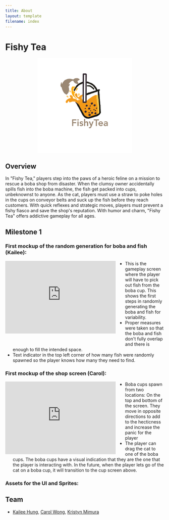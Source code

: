 ```yaml
---
title: About
layout: template
filename: index
--- 
```


# Fishy Tea

<img src="Assets/FishyTea.png" alt="logo" style="height: 300px; width:300px; display: block; margin-left: auto; margin-right: auto;"/>

## Overview

In "Fishy Tea," players step into the paws of a heroic feline on a mission to rescue a boba shop from disaster. When the clumsy owner accidentally spills fish into the boba machine, the fish get packed into cups, unbeknownst to anyone. As the cat, players must use a straw to poke holes in the cups on conveyor belts and suck up the fish before they reach customers. With quick reflexes and strategic moves, players must prevent a fishy fiasco and save the shop's reputation. With humor and charm, "Fishy Tea" offers addictive gameplay for all ages.

## Milestone 1

### First mockup of the random generation for boba and fish (Kailee):

[//]: # (![Mockup of the boba cup screen]&#40;<Assets/Cup Screen Mockup 1.png>&#41;)

<iframe width="350" height="230" src="https://www.youtube.com/embed/L1I021azl4Y?si=WtfJfZDbIE4jAbxF" title="YouTube video player" frameborder="0" allow="accelerometer; autoplay; clipboard-write; encrypted-media; gyroscope; picture-in-picture; web-share" referrerpolicy="strict-origin-when-cross-origin" allowfullscreen style="float: left; margin-right: 30px; margin-bottom: 30px;"></iframe>

- This is the gameplay screen where the player will have to pick out fish from the boba cup. This shows the first steps in randomly generating the boba and fish for variability.
- Proper measures were taken so that the boba and fish don't fully overlap and there is enough to fill the intended space.
- Text indicator in the top left corner of how many fish were randomly spawned so the player knows how many they need to find.

### First mockup of the shop screen (Carol):

<iframe width="350" height="230" src="https://www.youtube.com/embed/RdLDSx53n0g?si=lFt-GV0hAxFLN40s" title="YouTube video player" frameborder="0" allow="accelerometer; autoplay; clipboard-write; encrypted-media; gyroscope; picture-in-picture; web-share" referrerpolicy="strict-origin-when-cross-origin" allowfullscreen style="float: left; margin-right: 30px;"></iframe>

- Boba cups spawn from two locations: On the top and bottom of the screen. They move in opposite directions to add to the hecticness and increase the panic for the player
- The player can drag the cat to one of the boba cups. The boba cups have a visual indication that they are the one that the player is interacting with. In the future, when the player lets go of the cat on a boba cup, it will transition to the cup screen above. 

### Assets for the UI and Sprites:

## Team

* [Kailee Hung](https://kaileehung.github.io/), [Carol Wong](https://carolwong492.github.io/), [Kristyn Mimura](https://kristyn-mimura.github.io/)
